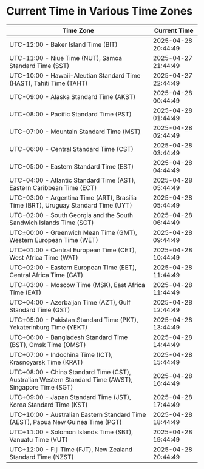 # Current Time in Various Time Zones

| Time Zone | Current Time |
|-----------|--------------|
| UTC-12:00 - Baker Island Time (BIT) | 2025-04-28 20:44:49 |
| UTC-11:00 - Niue Time (NUT), Samoa Standard Time (SST) | 2025-04-27 21:44:49 |
| UTC-10:00 - Hawaii-Aleutian Standard Time (HAST), Tahiti Time (TAHT) | 2025-04-27 22:44:49 |
| UTC-09:00 - Alaska Standard Time (AKST) | 2025-04-28 00:44:49 |
| UTC-08:00 - Pacific Standard Time (PST) | 2025-04-28 01:44:49 |
| UTC-07:00 - Mountain Standard Time (MST) | 2025-04-28 02:44:49 |
| UTC-06:00 - Central Standard Time (CST) | 2025-04-28 03:44:49 |
| UTC-05:00 - Eastern Standard Time (EST) | 2025-04-28 04:44:49 |
| UTC-04:00 - Atlantic Standard Time (AST), Eastern Caribbean Time (ECT) | 2025-04-28 05:44:49 |
| UTC-03:00 - Argentina Time (ART), Brasília Time (BRT), Uruguay Standard Time (UYT) | 2025-04-28 05:44:49 |
| UTC-02:00 - South Georgia and the South Sandwich Islands Time (SGT) | 2025-04-28 06:44:49 |
| UTC±00:00 - Greenwich Mean Time (GMT), Western European Time (WET) | 2025-04-28 09:44:49 |
| UTC+01:00 - Central European Time (CET), West Africa Time (WAT) | 2025-04-28 10:44:49 |
| UTC+02:00 - Eastern European Time (EET), Central Africa Time (CAT) | 2025-04-28 11:44:49 |
| UTC+03:00 - Moscow Time (MSK), East Africa Time (EAT) | 2025-04-28 11:44:49 |
| UTC+04:00 - Azerbaijan Time (AZT), Gulf Standard Time (GST) | 2025-04-28 12:44:49 |
| UTC+05:00 - Pakistan Standard Time (PKT), Yekaterinburg Time (YEKT) | 2025-04-28 13:44:49 |
| UTC+06:00 - Bangladesh Standard Time (BST), Omsk Time (OMST) | 2025-04-28 14:44:49 |
| UTC+07:00 - Indochina Time (ICT), Krasnoyarsk Time (KRAT) | 2025-04-28 15:44:49 |
| UTC+08:00 - China Standard Time (CST), Australian Western Standard Time (AWST), Singapore Time (SGT) | 2025-04-28 16:44:49 |
| UTC+09:00 - Japan Standard Time (JST), Korea Standard Time (KST) | 2025-04-28 17:44:49 |
| UTC+10:00 - Australian Eastern Standard Time (AEST), Papua New Guinea Time (PGT) | 2025-04-28 18:44:49 |
| UTC+11:00 - Solomon Islands Time (SBT), Vanuatu Time (VUT) | 2025-04-28 19:44:49 |
| UTC+12:00 - Fiji Time (FJT), New Zealand Standard Time (NZST) | 2025-04-28 20:44:49 |
